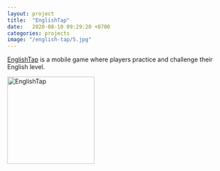 ```yaml
---
layout: project
title:  "EnglishTap"
date:   2020-08-10 09:29:20 +0700
categories: projects
image: "/english-tap/5.jpg"
---
```

[EnglishTap][englishtap-url] is a mobile game where players practice and challenge their English level.

<img src="/english-tap/5.jpg" style="width: 200px;" alt="EnglishTap">


[englishtap-url]: https://apps.apple.com/us/app/englishtap-practice-language/id1524936033